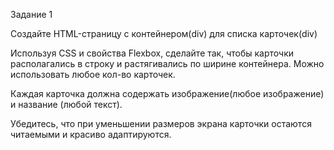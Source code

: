 Задание 1


Создайте HTML-страницу с контейнером(div) для списка карточек(div)

Используя CSS и свойства Flexbox, сделайте так, чтобы карточки располагались в строку и растягивались по ширине контейнера. Можно использовать любое кол-во карточек.

Каждая карточка должна содержать изображение(любое изображение) и название (любой текст).

Убедитесь, что при уменьшении размеров экрана карточки остаются читаемыми и красиво адаптируются.

